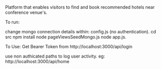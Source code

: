 Platform that enables visitors to find and book recommended hotels near conference venue's.

To run:

change mongo connection details within: config.js (no authentication).
cd src
npm install
node pageViewsSeedMongo.js
node app.js.

To Use:
Get Bearer Token from 
http://localhost:3000/api/login

use non authicated paths to log user activity.
eg:
http://localhost:3000/api/home
